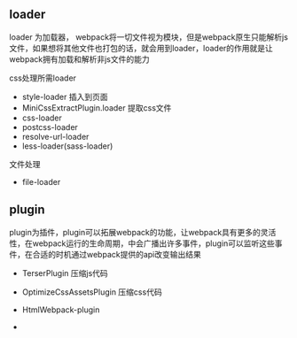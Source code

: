 ## loader
loader 为加载器，
webpack将一切文件视为模块，但是webpack原生只能解析js文件，如果想将其他文件也打包的话，就会用到loader，loader的作用就是让webpack拥有加载和解析非js文件的能力

css处理所需loader

- style-loader 插入到页面
- MiniCssExtractPlugin.loader  提取css文件
- css-loader
- postcss-loader
- resolve-url-loader
- less-loader(sass-loader)

文件处理
- file-loader




## plugin
plugin为插件，plugin可以拓展webpack的功能，让webpack具有更多的灵活性，在webpack运行的生命周期，中会广播出许多事件，plugin可以监听这些事件，在合适的时机通过webpack提供的api改变输出结果


- TerserPlugin 压缩js代码
- OptimizeCssAssetsPlugin 压缩css代码

- HtmlWebpack-plugin

- 

